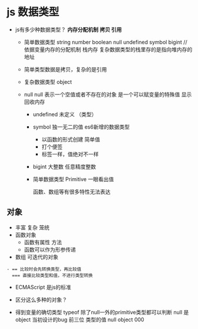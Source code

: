 # js 数据类型

- js有多少种数据类型？
   **内存分配机制**
   **拷贝 引用**
  
  - 简单数据类型
     string number boolean null undefined symbol bigint
    // 依据变量内存的分配机制 栈内存 复杂数据类型的栈里存的是指向堆内存的地址
   
  - 简单类型数据是拷贝，复杂的是引用


  - 复杂数据类型
     object

  - null 
    null 表示一个空值或者不存在的对象 是一个可以赋变量的特殊值
    显示回收内存

    - undefined 未定义 （类型）

    - symbol 独一无二的值 es6新增的数据类型
      - 以函数的形式创建 简单值
      - 打个便签
      - 标签一样，值绝对不一样
    
    - bigint 大整数  任意精度整数

    - 简单数据类型 Primitive
      一眼看出值

      函数、数组等有很多特性无法表达

## 对象
   - 丰富 复杂 笼统
   - 函数对象 
     - 函数有属性 方法
     - 函数可以作为形参传递
   - 数组 可迭代的对象

    - == 比较时会先转换类型，再比较值
      === 直接比较类型和值，不进行类型转换
    
   - ECMAScript 是js的标准


   - 区分这么多种的对象？
   - 得到变量的确切类型
     typeof 除了null一外的primitive类型都可以判断
     null 是object 当初设计的bug
     前三位 类型的值 null object 000
     